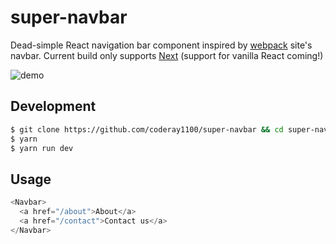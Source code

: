 # super-navbar
Dead-simple React navigation bar component inspired by [webpack](https://webpack.js.org) site's navbar. Current build only supports [Next](github.com/zeit/next.js) (support for vanilla React coming!)

![demo](http://g.recordit.co/aKHJZjmAzi.gif)

## Development
```bash
$ git clone https://github.com/coderay1100/super-navbar && cd super-navbar
$ yarn
$ yarn run dev
```

## Usage

```js
<Navbar>
  <a href="/about">About</a>
  <a href="/contact">Contact us</a>
</Navbar>
```

